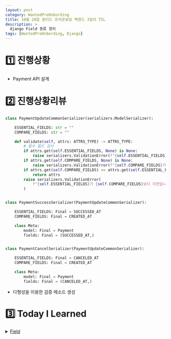 ```yaml
---
layout: post
category: WantedPreOnbording
title: 10월 28일 원티드 프리온보딩 백엔드 3일차 TIL
description: >
  django Field 종류 정리
tags: [WantedPreOnbording, Django]
---
```


# 1️⃣ 진행상황

- Payment API 설계

# 2️⃣ 진행상황리뷰

```python
class PaymentUpdateCommonSerializer(serializers.ModelSerializer):

    ESSENTIAL_FIELDS: str = ""
    COMPARE_FIELDS: str = ""

    def validate(self, attrs: ATTRS_TYPE) -> ATTRS_TYPE:
        # 필수 필드 검사
        if attrs.get(self.ESSENTIAL_FIELDS, None) is None:
            raise serializers.ValidationError(f"{self.ESSENTIAL_FIELDS}가 없습니다.")
        if attrs.get(self.COMPARE_FIELDS, None) is None:
            raise serializers.ValidationError(f"{self.COMPARE_FIELDS}가 없습니다.")
        if attrs.get(self.COMPARE_FIELDS) <= attrs.get(self.ESSENTIAL_FIELDS):
            return attrs
        raise serializers.ValidationError(
            f"{self.ESSENTIAL_FIELDS}가 {self.COMPARE_FIELDS}보다 이전입니다."
        )


class PaymentSuccessSerializer(PaymentUpdateCommonSerializer):

    ESSENTIAL_FIELDS: Final = SUCCESSED_AT
    COMPARE_FIELDS: Final = CREATED_AT

    class Meta:
        model: Final = Payment
        fields: Final = (SUCCESSED_AT,)


class PaymentCancelSerializer(PaymentUpdateCommonSerializer):

    ESSENTIAL_FIELDS: Final = CANCELED_AT
    COMPARE_FIELDS: Final = CREATED_AT

    class Meta:
        model: Final = Payment
        fields: Final = (CANCELED_AT,)
```
- 다형성을 이용한 검증 메소드 생성


# 3️⃣ Today I Learned
<details>
<summary><a href="https://docs.djangoproject.com/en/4.1/ref/models/fields/">Field</a>
</summary>
내용

## Field 란?
> **Field** is an abstract class that represents a database table column. Django uses fields to create the database table ([**db_type()**](https://docs.djangoproject.com/en/4.1/ref/models/fields/#django.db.models.Field.db_type)), to map Python types to database ([**get_prep_value()**](https://docs.djangoproject.com/en/4.1/ref/models/fields/#django.db.models.Field.get_prep_value)) and vice-versa ([**from_db_value()**](https://docs.djangoproject.com/en/4.1/ref/models/fields/#django.db.models.Field.from_db_value)).
>
>> **Field** 란 데이터베이스 테이블의 열을 표현한 추상적 클래스이다. Django는 field를 이용하여 데이터베이스 테이블을 생성하고([**db_type()**](https://docs.djangoproject.com/en/4.1/ref/models/fields/#django.db.models.Field.db_type)), Python 타입을 데이터베이스에 매핑하고([**get_prep_value()**](https://docs.djangoproject.com/en/4.1/ref/models/fields/#django.db.models.Field.get_prep_value)), 역으로도 매핑한다([**from_db_value()**](https://docs.djangoproject.com/en/4.1/ref/models/fields/#django.db.models.Field.from_db_value)).

## Field의 종류

주로 사용하는 Field는 Bold 처리.

### 데이터 타입에 따른 Field

- 수
  - 0을 포함한 자연수
    - PositiveBigIntegerField

      0 이상의 64bit 정수 지원.(0 ~ 9223372036854775807)

    - **PositiveIntegerField**

      0 이상의 32bit 정수 지원.(0 ~ 2147483647)

    - PositiveSmallIntegerField

      0 이상의 16bit 정수 지원.(0 ~ 32767)

  - 정수
    - BigIntegerField

      IntegerField 64bit 정수까지 지원. (-9223372036854775808 ~ 9223372036854775807)

    - IntegerField

      32bit 정수 지원.(-2147483648 ~ 2147483647)

    - SmallIntegerField

      16bit 정수 지원. (-32768 ~ 32767)

  - 실수
    - DecimalField

      [Decimal](https://docs.python.org/ko/3/library/decimal.html#decimal.Decimal) 지원.

    - FloatField

      부동 소수점 값 지원.

  - 자동 생성
    - AutoField
      
      ID 등을 위해 자동으로 증가하는 Field. 32bit 정수 지원.(1 ~ 2147483647)

    - BigAutoField

      AutoField와 동일하나 64bit 정수 지원. (1 ~ 9223372036854775807)
      
    - SmallAutoField

      AutoField와 동일하나 16bit 정수 지원. (1 ~ 32767)

- 문자열
  - 기본
    - **CharField**

      문자열 지원. 긴 문자열을 지원해야한다면 TextField 권장.

    - **TextField**

      긴 문자열 지원.

  - 형식이 있는 문자열
    - EmailField

      [EmailValidator](https://docs.djangoproject.com/ko/4.1/ref/validators/#django.core.validators.EmailValidator)로 검증하는 이메일 형식 문자열 지원

    - FilePathField

      파일 경로를 포함한 파일 이름 형식의 문자열 지원.

      - FilePathField.path

        기본 절대 경로 문자열 혹은 Callable 객체. 필수 인자.

    - GenericIPAddressField

      IPv4 혹은 IPv6 형식의 문자열 지원.

    - SlugField

      문자, 숫자, `_`, `-`만으로 이루어진 문자열. URL의 마지막을 주로 사용

    - URLField

      [](https://docs.djangoproject.com/ko/4.1/ref/validators/#django.core.validators.URLValidator)로 검증된 URL 형식의 문자열 지원.

    - UUIDField

      [UUID](https://docs.python.org/3/library/uuid.html#uuid.UUID) 혹은 UUID 형식의 32자 문자열 지원.

- 시간
  - DateField

    날짜([datetime.date](https://docs.python.org/ko/3/library/datetime.html#date-objects)) 지원.

  - **DateTimeField**

    날짜와 시간([datetime.date](https://docs.python.org/ko/3/library/datetime.html#datetime-objects)) 지원.

    - DateField.auto_now

      오브젝트가 저장될 때 자동 업데이트. 수정된 시각을 저장할 때 유용.

    - DateField.auto_now_add

      오브젝트가 생성될 때 자동 생성. 생성된 시각을 저장할 때 유용.

  - DurationField

    기간([datetime.timedelta](https://docs.python.org/ko/3/library/datetime.html#datetime.timedelta)) 지원

  - TimeField

    시각([datetime.time](https://docs.python.org/ko/3/library/datetime.html#time-objects)) 지원.

- 파일
  - FileField

    파일 지원.

    - FileField.upload_to

      파일 저장경로 인자. 시각 포맷팅([strftime()](https://docs.python.org/3/library/time.html#time.strftime))을 지원.

  - ImageField

    이미지 형식의 파일 지원.

- 기타
  - BinaryField

    바이너리 데이터([bytes](https://docs.python.org/ko/3/library/stdtypes.html#bytes), [bytearray](https://docs.python.org/ko/3/library/stdtypes.html#bytearray), [memoryview](https://docs.python.org/ko/3/library/stdtypes.html#memoryview)) 지원.

  - **BooleanField**
    
    True/False 지원.

  - JSONField

    JSON 데이터 지원.

### 관계에 따른 Field

- ForeignKey
  
  외래키. 다대일 관계 시 사용. 외래키를 가져올 모델(`to`)과 참조한 개체가 사라졌을 때 처리할 방법(`on_delete`) 필수.

  - ForeignKey.to
    
    모델 클래스 혹은 해당 클래스를 표현하는 문자열. `'self'`지정 시 재귀적 관계 가능.

  - ForeignKey.on_delete
    
    참조개체가 삭제되었을 때 처리하는 방법.


    - CASCADE

      참조된 개체 삭제 시 참조한 개체도 모두 삭제.

    - PROTECT

      참조하고 있는 개체가 존재할 경우 삭제 방지.

    - RESTRICT

      기본적으로는 PROTECT와 동일. 참조된 개체와 참조한 개체가 동시에 참조하는 공통 참조 개체가 존재하고, 해당 개체에 대해 두 개체 모두 CASCADE이며, 공통 참조 개체가 삭제되는 경우 삭제 허용.
      ```Python
      class Artist(models.Model):
          name = models.CharField(max_length=10)

      class Album(models.Model):
          artist = models.ForeignKey(Artist, on_delete=models.CASCADE)

      class Song(models.Model):
          artist = models.ForeignKey(Artist, on_delete=models.CASCADE)
          album = models.ForeignKey(Album, on_delete=models.RESTRICT)
      
      # Album이 삭제될 경우 참조한 Song이 존재한다면 RestrictedError 발생
      # Artist가 삭제될 경우 참조한 Album과 Song 모두 문제 없이 삭제
      ```

    - SET_NULL

      참조된 개체 삭제시 null로 설정. null로 설정 가능해야함.(`null=True`)

    - SET_DEFAULT

      참조된 개체 삭제시 default 값으로 설정. 

      default인자가 지정되어 있어야함.(`default=...`)

    - SET(...)

      SET_DEFAULT과 동일하나 Callable 객체 전달 가능.
      ```python
      def get_sentinel_user():
          return AnotherModel.objects.get_or_create(username='deleted')[0]

      class MyModel(models.Model):
          user = models.ForeignKey(
              AnotherModel,
              on_delete=models.SET(get_sentinel_user),
          )
    ```

    - DO_NOTHING

      참조된 개체가 사라져도 아무 변경 없음. [IntegrityError](https://docs.djangoproject.com/ko/4.1/ref/exceptions/#django.db.IntegrityError) 발생 가능.
  
  - ForeignKey.to_field
    
    키 값으로 참조할 값. 기본적으로 primary 키 값. 만약 다른 값을 지정한다면 해당 값은 유일해야함.(`unique=True`)

- ManyToManyField
  
  다대다 관계. 
  - ManyToManyField.through
    
    다대다 관계에서 추가적인 값을 저장할 때 필요. 추가 모델을 만들어 지정.
    ```python
    # https://baecode.tistory.com/44
    class User(models.Model):
       ...         

    class Post(models.Model):
        like = models.ManyToManyField(User,through="Like")
        ...
      
      class Like(models.Model):
        user = models.ForignKey(User, on_delete=models.CASCADE)
        post = models.ForignKey(Post, on_delete=models.CASCADE)
        created_at = models.DateField(auto_now_add = True)
        ...
    ```

- OneToOneField

  일대일 관계. 유일성이 보장된 외래키 필드(`ForeignKey(..., unique=True)`)와 비슷하나 역추적이 가능.


</details>
